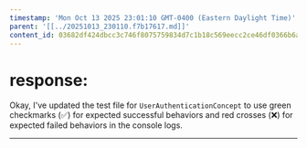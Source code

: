 ```yaml
---
timestamp: 'Mon Oct 13 2025 23:01:10 GMT-0400 (Eastern Daylight Time)'
parent: '[[../20251013_230110.f7b17617.md]]'
content_id: 03682df424dbcc3c746f8075759834d7c1b18c569eecc2ce46df0366b6ae1960
---
```


# response:

Okay, I've updated the test file for `UserAuthenticationConcept` to use green checkmarks (✅) for expected successful behaviors and red crosses (❌) for expected failed behaviors in the console logs.

***
